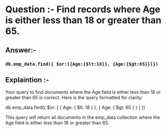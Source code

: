 # Question :-  Find records where Age is either less than 18 or greater than 65.

## Answer:- 

 ###  `db.emp_data.find({ $or:[{Age:{$lt:18}}, {Age:{$gt:65}}]})`


## Explaintion :- 

Your query to find documents where the Age field is either less than 18 or greater than 65 is correct. Here is the query formatted for clarity:

db.emp_data.find({
  $or: [
    { Age: { $lt: 18 } },
    { Age: { $gt: 65 } }
  ]
})

This query will return all documents in the emp_data collection where the Age field is either less than 18 or greater than 65.